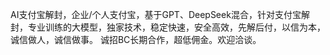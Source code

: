 AI支付宝解封，企业/个人支付宝，基于GPT、DeepSeek混合，针对支付宝解封，专业训练的大模型，独家技术，稳定快速，安全高效，先解后付，以信为本，诚信做人，诚信做事。
诚招BC长期合作，超低佣金。欢迎洽谈。

